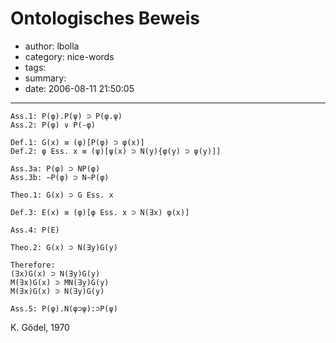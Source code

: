 # Ontologisches Beweis

- author: lbolla
- category: nice-words
- tags: 
- summary: 
- date: 2006-08-11 21:50:05

----------------

    Ass.1: P(φ).P(ψ) ⊃ P(φ.ψ)
    Ass.2: P(φ) ∨ P(-φ)

    Def.1: G(x) ≡ (φ)[P(φ) ⊃ φ(x)]
    Def.2: φ Ess. x ≡ (ψ)[ψ(x) ⊃ N(y){φ(y) ⊃ ψ(y)]]

    Ass.3a: P(φ) ⊃ NP(φ)
    Ass.3b: ∼P(φ) ⊃ N∼P(φ)

    Theo.1: G(x) ⊃ G Ess. x

    Def.3: E(x) ≡ (φ)[φ Ess. x ⊃ N(∃x) φ(x)]

    Ass.4: P(E)

    Theo.2: G(x) ⊃ N(∃y)G(y)

    Therefore:
    (∃x)G(x) ⊃ N(∃y)G(y)
    M(∃x)G(x) ⊃ MN(∃y)G(y)
    M(∃x)G(x) ⊃ N(∃y)G(y)

    Ass.5: P(φ).N(φ⊃ψ):⊃P(ψ) 

K. Gödel, 1970
